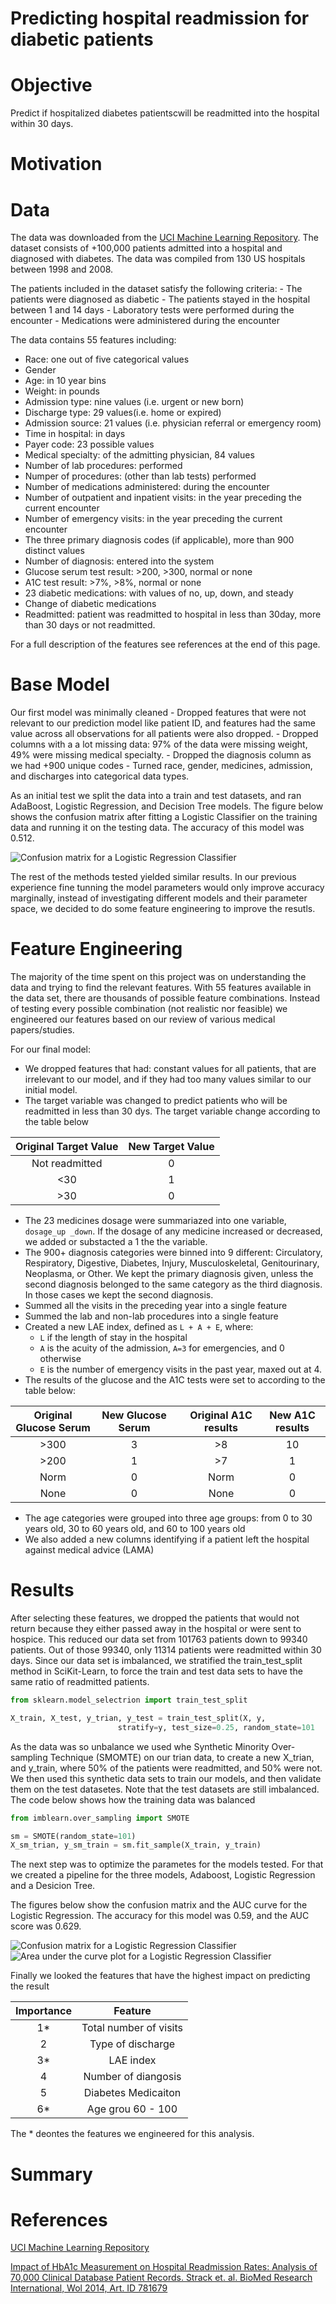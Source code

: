 # Predicting hospital readmission for diabetic patients

# Objective
Predict if hospitalized diabetes patientscwill be readmitted into the hospital within 30 days. 

# Motivation

# Data
The data was downloaded from the [UCI Machine Learning Repository](https://archive.ics.uci.edu/ml/datasets/Diabetes+130-US+hospitals+for+years+1999-2008). The dataset consists of +100,000 patients admitted into a hospital and diagnosed with diabetes. The data was compiled from 130 US hospitals between 1998 and 2008.

The patients included in the dataset satisfy the following criteria:
    - The patients were diagnosed as diabetic
    - The patients stayed in the hospital between 1 and 14 days
    - Laboratory tests were performed during the encounter
    - Medications were administered during the encounter

The data contains 55 features including:
  - Race: one out of five categorical values
  - Gender 
  - Age: in 10 year bins
  - Weight: in pounds
  - Admission type: nine values (i.e. urgent or new born)
  - Discharge type: 29 values(i.e. home or expired) 
  - Admission source: 21 values (i.e. physician referral or emergency room)
  - Time in hospital: in days
  - Payer code: 23 possible values
  - Medical specialty: of the admitting physician, 84 values
  - Number of lab procedures: performed
  - Numper of procedures: (other than lab tests) performed
  - Number of medications administered: during the encounter
  - Number of outpatient and inpatient visits: in the year preceding the current encounter
  - Number of emergency visits: in the year preceding the current encounter
  - The three primary diagnosis codes (if applicable), more than 900 distinct values
  - Number of diagnosis: entered into the system
  - Glucose serum test result: >200, >300, normal or none
  - A1C test result: >7%, >8%, normal or none
  - 23 diabetic medications: with values of no, up, down, and steady
  - Change of diabetic medications 
  - Readmitted: patient was readmitted to hospital in less than 30day, more than 30 days or not readmitted.
  
For a full description of the features see references at the end of this page. 


# Base Model
Our first model was minimally cleaned
    - Dropped features that were not relevant to our prediction model like patient ID, and features had the same value across       all observations for all patients were also dropped.
    - Dropped columns with a a lot missing data: 97% of the data were missing weight, 49% were missing medical specialty.
    - Dropped the diagnosis column as we had +900 unique codes
    - Turned race, gender, medicines, admission, and discharges into categorical data types.
    
As an initial test we split the data into a train and test datasets, and ran AdaBoost, Logistic Regression, and Decision Tree models. The figure below shows the confusion matrix after fitting a Logistic Classifier on the training data and running it on the testing data. The accuracy of this model was 0.512.
    
![Confusion matrix for a Logistic Regression Classifier](Figures/Base_Model/Test_Logistic_Regresion.png)

The rest of the methods tested yielded similar results. In our previous experience fine tunning the model parameters would only improve accuracy marginally, instead of investigating different models and their parameter space, we decided to do some feature engineering to improve the resutls.

# Feature Engineering
The majority of the time spent on this project was on understanding the data and trying to find  the relevant features. With 55 features available in the data set, there are thousands of possible feature combinations. Instead of testing every possible combination (not realistic nor feasible) we engineered our features based on our review of various medical papers/studies. 

For our final model:
 - We dropped features that had: constant values  for all patients, that are irrelevant to our model, and if they had too many    values similar to our initial model. 
 - The target variable was changed to predict patients who will be readmitted in less than 30 dys. The target variable change according to the table below
 
 | Original Target Value | New Target Value  |
 | :---------------:|  :--------------:|
 | Not readmitted  |   0   |
 |  <30  |  1  |
 |  >30  |  0  |

- The 23 medicines dosage were summariazed into one variable, `dosage_up _down`. If the dosage of any medicine increased or decreased, we added or substacted a 1 the the variable. 
 - The 900+ diagnosis categories were binned into 9 different: Circulatory, Respiratory, Digestive, Diabetes, Injury, Musculoskeletal, Genitourinary, Neoplasma, or Other. We kept the primary diagnosis given, unless the second  diagnosis belonged to the same category as the third diagnosis. In those cases we kept the second diagnosis. 
 - Summed all the visits in the preceding year into a single feature
 - Summed the lab and non-lab procedures into a single feature
 - Created a new LAE index, defined as `L + A + E`, where: 
      - `L` if the length of stay in the hospital
      - `A` is the acuity of the admission, `A=3` for emergencies, and 0 otherwise
      - `E` is the number of emergency visits in the past year, maxed out at 4. 
 - The results of the glucose and the A1C tests were set to according to the table below:
 
 | Original Glucose Serum |New Glucose Serum || Original A1C results | New A1C results |
 | :--: | :---:  | --|:---: | :---: |
 | >300 | 3 | | >8 | 10 |
 | >200 | 1 | | >7 | 1 |
 | Norm | 0 | | Norm | 0 |
 | None | 0 | | None | 0 |

 - The age categories were grouped into three age groups: from 0 to 30 years old,  30 to 60 years old, and 60 to 100 years old
 - We also added a new columns identifying if a patient left the hospital against medical advice (LAMA)

# Results

After selecting these features, we dropped the patients that would not return because they either passed away in the hospital or were sent to hospice. This reduced our data set from 101763 patients down to 99340 patients. Out of those 99340, only 11314 patients were readmitted within 30 days. Since our data set is imbalanced, we stratified the train_test_split method in SciKit-Learn, to force the train and test data sets to have the same ratio of readmitted patients. 

```python
from sklearn.model_selectrion import train_test_split

X_train, X_test, y_trian, y_test = train_test_split(X, y, 
                        stratify=y, test_size=0.25, random_state=101
```
As the data was so unbalance we used whe Synthetic Minority Over-sampling Technique (SMOMTE) on our trian data, to create a new X_trian, and y_train, where 50% of the patients were readmitted, and 50% were not. We then used this synthetic data sets to train our models, and then validate them on the test datasetes. Note that the test datasets are still imbalanced. The code below shows how the training data was balanced

```python
from imblearn.over_sampling import SMOTE

sm = SMOTE(random_state=101)
X_sm_trian, y_sm_train = sm.fit_sample(X_train, y_train)
```

The next step was to optimize the parametes for the models tested. For that we created a pipeline for the three models, Adaboost, Logistic Regression and a Desicion Tree.

The figures below show the confusion matrix and the AUC curve for the Logistic Regression. The accuracy for this model was 0.59, and the AUC score was 0.629.

![Confusion matrix for a Logistic Regression Classifier](Figures/Final_Logistic.png)
![Area under the curve plot for a Logistic Regression Classifier](Figures/Final_AUC_Logistic.png)

Finally we looked the features that have the highest impact on predicting the result

| Importance | Feature |
| :--: | :---: |
| 1* | Total number of visits |
| 2 | Type of discharge |
| 3* | LAE index |
| 4 | Number of diangosis |
| 5 | Diabetes Medicaiton |
|6* | Age grou 60 - 100 |

The * deontes the features we engineered for this analysis.


# Summary

# References

[UCI Machine Learning Repository](https://archive.ics.uci.edu/ml/datasets/Diabetes+130-US+hospitals+for+years+1999-2008)

[Impact of HbA1c Measurement on Hospital Readmission Rates: Analysis of 70,000 Clinical Database Patient Records. Strack et. al. BioMed Research International, Wol 2014, Art. ID 781679](http://dx.doi.org/10.1155/2014/781670)

